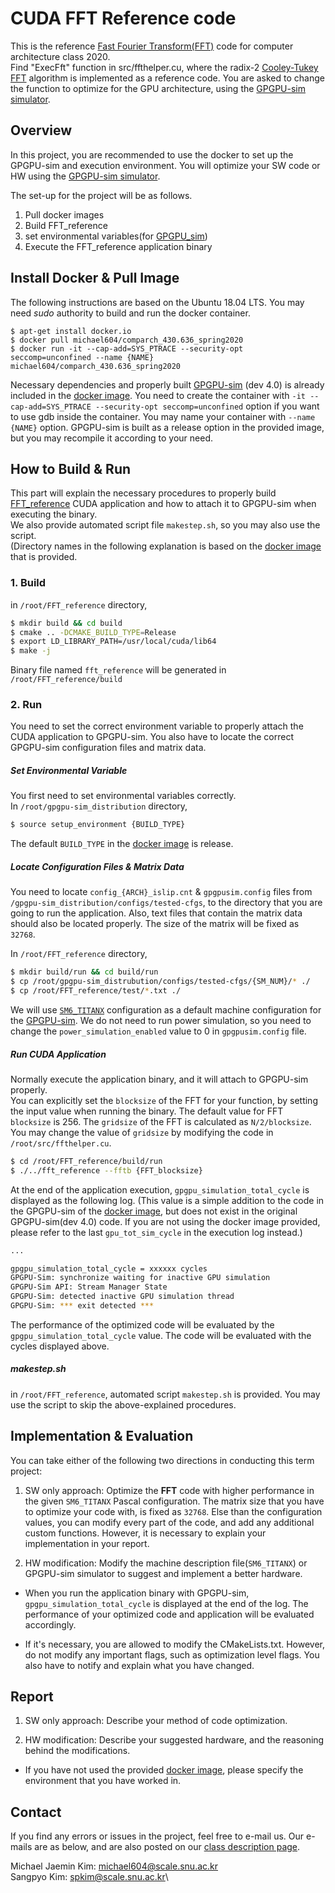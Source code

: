 # CUDA FFT Reference code
This is the reference [Fast Fourier Transform(FFT)][fft_reference] code for computer architecture class 2020.\
Find "ExecFft" function in src/ffthelper.cu, where the radix-2 [Cooley-Tukey FFT][cooley-tukey] algorithm is implemented as a reference code. You are asked to change the function to optimize for the GPU architecture, using the [GPGPU-sim simulator][gpgpu-sim].

[class_page]: https://scale-snu.github.io/jekyll/update/2020/03/16/aca2020-lecture-01.html
[docker_image]: https://hub.docker.com/r/michael604/comparch_430.636_spring2020
[gpgpu-sim]: https://github.com/gpgpu-sim/gpgpu-sim_distribution
[fft_reference]: https://github.com/gajh-classes/FFT_reference
[cooley-tukey]: https://en.wikipedia.org/wiki/Cooley%E2%80%93Tukey_FFT_algorithm
[machine_config]: https://github.com/gpgpu-sim/gpgpu-sim_distribution/tree/dev/configs/tested-cfgs/SM6_TITANX



## Overview
In this project, you are recommended to use the docker to set up the GPGPU-sim and execution environment. You will optimize your SW code or HW using the [GPGPU-sim simulator][gpgpu-sim].

The set-up for the project will be as follows.
1. Pull docker images
2. Build FFT_reference
3. set environmental variables(for [GPGPU_sim][gpgpu-sim])
4. Execute the FFT_reference application binary



## Install Docker & Pull Image
The following instructions are based on the Ubuntu 18.04 LTS. You may need *sudo* authority to build and run the docker container.

```
$ apt-get install docker.io
$ docker pull michael604/comparch_430.636_spring2020
$ docker run -it --cap-add=SYS_PTRACE --security-opt seccomp=unconfined --name {NAME} michael604/comparch_430.636_spring2020
```
Necessary dependencies and properly built [GPGPU-sim][gpgpu-sim] (dev 4.0) is already included in the [docker image][docker_image].
You need to create the container with `-it --cap-add=SYS_PTRACE --security-opt seccomp=unconfined` option if you want to use gdb inside the container. You may name your container with `--name {NAME}` option.
GPGPU-sim is built as a release option in the provided image, but you may recompile it according to your need.



## How to Build & Run
This part will explain the necessary procedures to properly build [FFT_reference][fft_reference] CUDA application and how to attach it to GPGPU-sim when executing the binary.\
We also provide automated script file `makestep.sh`, so you may also use the script.\
(Directory names in the following explanation is based on the [docker image][docker_image] that is provided.

### 1. Build
in `/root/FFT_reference` directory,
```bash
$ mkdir build && cd build
$ cmake .. -DCMAKE_BUILD_TYPE=Release
$ export LD_LIBRARY_PATH=/usr/local/cuda/lib64
$ make -j
```
Binary file named `fft_reference` will be generated in `/root/FFT_reference/build`

### 2. Run
You need to set the correct environment variable to properly attach the CUDA application to GPGPU-sim. You also have to locate the correct GPGPU-sim configuration files and matrix data.

##### Set Environmental Variable
You first need to set environmental variables correctly.\
In `/root/gpgpu-sim_distribution` directory,
```bash
$ source setup_environment {BUILD_TYPE}
```
The default `BUILD_TYPE` in the [docker image][docker_image] is release.

##### Locate Configuration Files & Matrix Data
You need to locate `config_{ARCH}_islip.cnt` & `gpgpusim.config` files from `/gpgpu-sim_distribution/configs/tested-cfgs`, to the directory that you are going to run the application.
Also, text files that contain the matrix data should also be located properly. The size of the matrix will be fixed as `32768`.

In `/root/FFT_reference` directory,
```bash
$ mkdir build/run && cd build/run
$ cp /root/gpgpu-sim_distrubution/configs/tested-cfgs/{SM_NUM}/* ./
$ cp /root/FFT_reference/test/*.txt ./
```
We will use [`SM6_TITANX`][machine_config] configuration as a default machine configuration for the [GPGPU-sim][gpgpu-sim]. We do not need to run power simulation, so you need to change the `power_simulation_enabled` value to 0 in `gpgpusim.config` file.

##### Run CUDA Application
Normally execute the application binary, and it will attach to GPGPU-sim properly.\
You can explicitly set the `blocksize` of the FFT for your function, by setting the input value when running the binary. The default value for FFT `blocksize` is 256. The `gridsize` of the FFT is calculated as `N/2/blocksize`. You may change the value of `gridsize` by modifying the code in `/root/src/ffthelper.cu`.
```bash
$ cd /root/FFT_reference/build/run
$ ./../fft_reference --fftb {FFT_blocksize}
```

At the end of the application execution, `gpgpu_simulation_total_cycle` is displayed as the following log. 
(This value is a simple addition to the code in the GPGPU-sim of the [docker image][docker_image], but does not exist in the original GPGPU-sim(dev 4.0) code. If you are not using the docker image provided, please refer to the last `gpu_tot_sim_cycle` in the execution log instead.)
```bash
...

gpgpu_simulation_total_cycle = xxxxxx cycles
GPGPU-Sim: synchronize waiting for inactive GPU simulation
GPGPU-Sim API: Stream Manager State
GPGPU-Sim: detected inactive GPU simulation thread
GPGPU-Sim: *** exit detected ***
```
The performance of the optimized code will be evaluated by the `gpgpu_simulation_total_cycle` value. 
The code will be evaluated with the cycles displayed above.

##### makestep.sh
in `/root/FFT_reference`, automated script `makestep.sh` is provided. You may use the script to skip the above-explained procedures.



## Implementation & Evaluation
You can take either of the following two directions in conducting
this term project:

1. SW only approach: Optimize the **FFT** code with higher performance in the given `SM6_TITANX` Pascal configuration. The matrix size that you have to optimize your code with, is fixed as `32768`. Else than the configuration values, you can modify every part of the code, and add any additional custom functions. However, it is necessary to explain your implementation in your report.

2. HW modification: Modify the machine description file(`SM6_TITANX`) or GPGPU-sim simulator to suggest and implement a better hardware.

* When you run the application binary with GPGPU-sim, `gpgpu_simulation_total_cycle` is displayed at the end of the log. The performance of your optimized code and application will be evaluated accordingly.

* If it's necessary, you are allowed to modify the CMakeLists.txt. However, do not modify any important flags, such as optimization level flags. You also have to notify and explain what you have changed.



## Report

1. SW only approach: Describe your method of code optimization.

2. HW modification: Describe your suggested hardware, and the reasoning behind the modifications.

* If you have not used the provided [docker image][docker_image], please specify the environment that you have worked in.

## Contact

If you find any errors or issues in the project, feel free to e-mail us. Our e-mails are as below, and are also posted on our [class description page][class_page].

Michael Jaemin Kim: michael604@scale.snu.ac.kr\
Sangpyo Kim: spkim@scale.snu.ac.kr\
